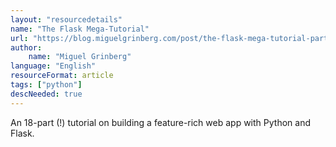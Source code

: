 ```yaml
---
layout: "resourcedetails"
name: "The Flask Mega-Tutorial"
url: "https://blog.miguelgrinberg.com/post/the-flask-mega-tutorial-part-i-hello-world"
author:
    name: "Miguel Grinberg"
language: "English"
resourceFormat: article
tags: ["python"]
descNeeded: true
---
```


An 18-part (!) tutorial on building a feature-rich web app with Python and Flask.